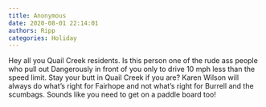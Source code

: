 ```yaml
---
title: Anonymous
date: 2020-08-01 22:14:01
authors: Ripp
categories: Holiday
---
```


 Hey all you Quail Creek residents. Is this person one of the rude ass people who pull out Dangerously in front of you only to drive 10 mph less than the speed limit. Stay your butt in Quail Creek if you are?  Karen Wilson will always do what’s right for Fairhope and not what’s right for Burrell and the scumbags. Sounds like you need to get on a paddle board too!